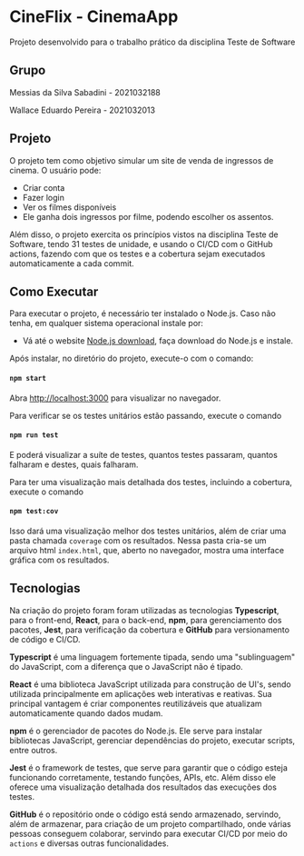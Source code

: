 # CineFlix - CinemaApp

Projeto desenvolvido para o trabalho prático da disciplina Teste de Software

## Grupo

Messias da Silva Sabadini - 2021032188

Wallace Eduardo Pereira - 2021032013

## Projeto
O projeto tem como objetivo simular um site de venda de ingressos de cinema. O usuário pode:
- Criar conta
- Fazer login
- Ver os filmes disponíveis
- Ele ganha dois ingressos por filme, podendo escolher os assentos. 

Além disso, o projeto exercita os princípios vistos na disciplina Teste de Software, tendo 31 testes de unidade, e usando o CI/CD com o GitHub actions, fazendo com que os testes e a cobertura sejam executados automaticamente a cada commit.

## Como Executar

Para executar o projeto, é necessário ter instalado o Node.js. Caso não tenha, em qualquer sistema operacional instale por:
- Vá até o website [Node.js download](https://nodejs.org/en/download), faça download do Node.js e instale. 

Após instalar, no diretório do projeto, execute-o com o comando:
#### `npm start`
Abra [http://localhost:3000](http://localhost:3000) para visualizar no navegador.

Para verificar se os testes unitários estão passando, execute o comando

#### `npm run test`

E poderá visualizar a suíte de testes, quantos testes passaram, quantos falharam e destes, quais falharam.

Para ter uma visualização mais detalhada dos testes, incluindo a cobertura, execute o comando

#### `npm test:cov`

Isso dará uma visualização melhor dos testes unitários, além de criar uma pasta chamada `coverage` com os resultados. Nessa pasta cria-se um arquivo html `index.html`, que, aberto no navegador, mostra uma interface gráfica com os resultados.

## Tecnologias
Na criação do projeto foram foram utilizadas as tecnologias **Typescript**, para o front-end, **React**, para o back-end, **npm**, para gerenciamento dos pacotes, **Jest**, para verificação da cobertura e **GitHub** para versionamento de código e CI/CD.

**Typescript** é uma linguagem fortemente tipada, sendo uma "sublinguagem" do JavaScript, com a diferença que o JavaScript não é tipado. 

**React** é uma biblioteca JavaScript utilizada para construção de UI's, sendo utilizada principalmente em aplicações web interativas e reativas. Sua principal vantagem é criar componentes reutilizáveis que atualizam automaticamente quando dados mudam.

**npm** é o gerenciador de pacotes do Node.js. Ele serve para instalar bibliotecas JavaScript, gerenciar dependências do projeto, executar scripts, entre outros.

**Jest** é o framework de testes, que serve para garantir que o código esteja funcionando corretamente, testando funções, APIs, etc. Além disso ele oferece uma visualização detalhada dos resultados das execuções dos testes.

**GitHub** é o repositório onde o código está sendo armazenado, servindo, além de armazenar, para criação de um projeto compartilhado, onde várias pessoas conseguem colaborar, servindo para executar CI/CD por meio do `actions` e diversas outras funcionalidades.
